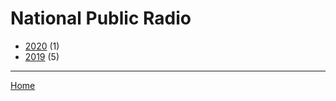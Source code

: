 # National Public Radio

  * [2020](./national-public-radio-2020.md) (1)
  * [2019](./national-public-radio-2019.md) (5)

----

[Home](../index.md)
